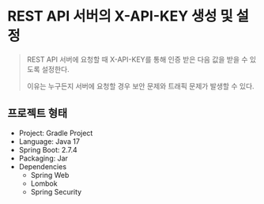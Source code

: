 # REST API 서버의 X-API-KEY 생성 및 설정
> REST API 서버에 요청할 때 X-API-KEY를 통해 인증 받은 다음 값을 받을 수 있도록 설정한다.
> 
> 이유는 누구든지 서버에 요청할 경우 보안 문제와 트래픽 문제가 발생할 수 있다.

## 프로젝트 형태
- Project: Gradle Project
- Language: Java 17
- Spring Boot: 2.7.4
- Packaging: Jar
- Dependencies
  - Spring Web
  - Lombok
  - Spring Security